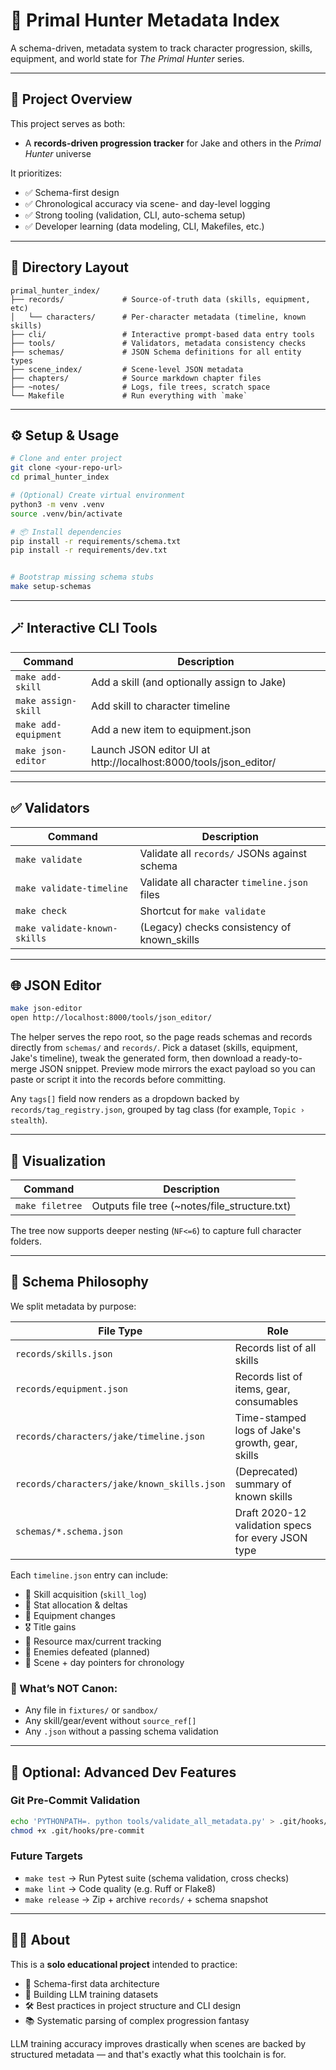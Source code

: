 # 🧠 Primal Hunter Metadata Index

A schema-driven, metadata system to track character progression, skills, equipment, and world state for *The Primal Hunter* series.

---

## 📘 Project Overview

This project serves as both:

* A **records-driven progression tracker** for Jake and others in the *Primal Hunter* universe

It prioritizes:

* ✅ Schema-first design
* ✅ Chronological accuracy via scene- and day-level logging
* ✅ Strong tooling (validation, CLI, auto-schema setup)
* ✅ Developer learning (data modeling, CLI, Makefiles, etc.)

---

## 🧰 Directory Layout

```
primal_hunter_index/
├── records/             # Source-of-truth data (skills, equipment, etc)
│   └── characters/      # Per-character metadata (timeline, known skills)
├── cli/                 # Interactive prompt-based data entry tools
├── tools/               # Validators, metadata consistency checks
├── schemas/             # JSON Schema definitions for all entity types
├── scene_index/         # Scene-level JSON metadata
├── chapters/            # Source markdown chapter files
├── ~notes/              # Logs, file trees, scratch space
└── Makefile             # Run everything with `make`
```

---

## ⚙️ Setup & Usage

```bash
# Clone and enter project
git clone <your-repo-url>
cd primal_hunter_index

# (Optional) Create virtual environment
python3 -m venv .venv
source .venv/bin/activate

# 📦 Install dependencies
pip install -r requirements/schema.txt
pip install -r requirements/dev.txt


# Bootstrap missing schema stubs
make setup-schemas
```

---

## 🪄 Interactive CLI Tools

| Command              | Description                                 |
| -------------------- | ------------------------------------------- |
| `make add-skill`     | Add a skill (and optionally assign to Jake) |
| `make assign-skill`  | Add skill to character timeline             |
| `make add-equipment` | Add a new item to equipment.json            |
| `make json-editor`   | Launch JSON editor UI at http://localhost:8000/tools/json_editor/ |

---

## ✅ Validators

| Command                      | Description                                  |
| ---------------------------- | -------------------------------------------- |
| `make validate`              | Validate all `records/` JSONs against schema |
| `make validate-timeline`     | Validate all character `timeline.json` files |
| `make check`                 | Shortcut for `make validate`                 |
| `make validate-known-skills` | (Legacy) checks consistency of known_skills  |

---

## 🌐 JSON Editor

```bash
make json-editor
open http://localhost:8000/tools/json_editor/
```

The helper serves the repo root, so the page reads schemas and records directly from `schemas/` and `records/`. Pick a dataset (skills, equipment, Jake's timeline), tweak the generated form, then download a ready-to-merge JSON snippet. Preview mode mirrors the exact payload so you can paste or script it into the records before committing.

Any `tags[]` field now renders as a dropdown backed by `records/tag_registry.json`, grouped by tag class (for example, `Topic › stealth`).

---

## 📂 Visualization

| Command         | Description                                   |
| --------------- | --------------------------------------------- |
| `make filetree` | Outputs file tree (~notes/file_structure.txt) |

The tree now supports deeper nesting (`NF<=6`) to capture full character folders.

---

## 🧠 Schema Philosophy

We split metadata by purpose:

| File Type                                 | Role                                               |
| ----------------------------------------- | -------------------------------------------------- |
| `records/skills.json`                     | Records list of all skills                         |
| `records/equipment.json`                  | Records list of items, gear, consumables           |
| `records/characters/jake/timeline.json`   | Time-stamped logs of Jake's growth, gear, skills   |
| `records/characters/jake/known_skills.json` | (Deprecated) summary of known skills             |
| `schemas/*.schema.json`                   | Draft 2020-12 validation specs for every JSON type |

Each `timeline.json` entry can include:

* 🎯 Skill acquisition (`skill_log`)
* 🧠 Stat allocation & deltas
* 🧰 Equipment changes
* 🎖 Title gains
* 🧬 Resource max/current tracking
* 👹 Enemies defeated (planned)
* 🔄 Scene + day pointers for chronology

### 🧪 What’s NOT Canon:
- Any file in `fixtures/` or `sandbox/`
- Any skill/gear/event without `source_ref[]`
- Any `.json` without a passing schema validation

---

## 🧪 Optional: Advanced Dev Features

### Git Pre-Commit Validation

```bash
echo 'PYTHONPATH=. python tools/validate_all_metadata.py' > .git/hooks/pre-commit
chmod +x .git/hooks/pre-commit
```

### Future Targets

* `make test` → Run Pytest suite (schema validation, cross checks)
* `make lint` → Code quality (e.g. Ruff or Flake8)
* `make release` → Zip + archive `records/` + schema snapshot

---

## 🧑‍💻 About

This is a **solo educational project** intended to practice:

* 🧱 Schema-first data architecture
* 🧪 Building LLM training datasets
* 🛠 Best practices in project structure and CLI design
* 📚 Systematic parsing of complex progression fantasy

LLM training accuracy improves drastically when scenes are backed by structured metadata — and that's exactly what this toolchain is for.
